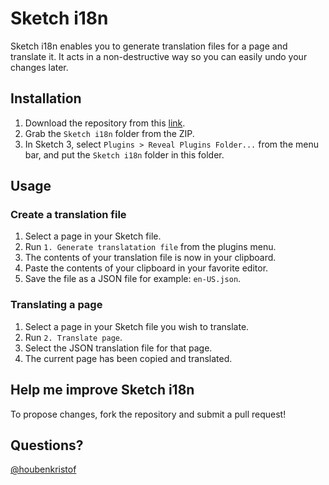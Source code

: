 # Sketch i18n
Sketch i18n enables you to generate translation files for a page and translate it. It acts in a non-destructive way so you can easily undo your changes later.

## Installation
1. Download the repository from this [link](https://github.com/kristof/sketch-i18n/archive/master.zip).
2. Grab the `Sketch i18n` folder from the ZIP.
3. In Sketch 3, select `Plugins > Reveal Plugins Folder...` from the menu bar, and put the `Sketch i18n` folder in this folder.

## Usage
### Create a translation file
1. Select a page in your Sketch file.
2. Run `1. Generate translatation file` from the plugins menu.
3. The contents of your translation file is now in your clipboard.
4. Paste the contents of your clipboard in your favorite editor.
6. Save the file as a JSON file for example: `en-US.json`.

### Translating a page
1. Select a page in your Sketch file you wish to translate.
2. Run `2. Translate page`.
3. Select the JSON translation file for that page.
4. The current page has been copied and translated.

## Help me improve Sketch i18n
To propose changes, fork the repository and submit a pull request!

## Questions?
[@houbenkristof](http://twitter.com/houbenkristof)